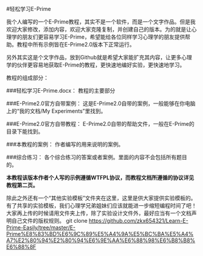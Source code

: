 #轻松学习E-Prime

我个人编写的一个E-Prime教程，其实不是一个软件，而是一个文字作品。但是我欢迎大家修改，添加内容，欢迎大家克隆复制，并创建自己的版本。为的就是让心理学的朋友们更容易学习E-Prime，希望能给各位同样学习心理学的朋友提供帮助。教程中所有示例皆在E-Prime2.0版本下正常运行。

另外其实这是个文字作品，放到Github就是希望大家能扩充其内容，让更多心理学的伙伴更容易地获取E-Prime的教程，更快速地编好实验，更快速地学习。

教程的组成部分：

###轻松学习E-Prime.docx：
教程的主要部分

###E-Prime2.0官方自带案例：
这是E-Prime2.0自带的案例，一般能够在你电脑上的“我的文档/My Experiments”里找到。

###E-Prime2.0官方自带教程：
E-Prime2.0自带的帮助文件，一般在E-Prime的目录下能找到。

###本教程的案例：
作者编写的用来说明的案例。

###综合练习：
各个综合练习的答案或者案例。里面的内容不会包括所有题目的。


**本教程该版本作者个人写的示例遵循WTFPL协议，而教程文档所遵循的协议详见教程第二页。**

除此之外还有一个“其他实验模板”文件夹在这里，这里是供大家提供实验模板的。有了共享的实验模板，我们心理学兄弟姐妹们应该就能进一步缩短编程时间了吧！
大家再上传的时候请用文件夹上传，除了实验设计文件外，最好应当有一个文档声明自己文件的版权规则。
git clone https://github.com/zkx654321/Learn-E-Prime-Easily/tree/master/E-Prime%E8%83%BD%E6%9C%89%E5%A4%9A%E5%BC%BA%E5%A4%A7%E2%80%94%E2%80%94%E6%9E%AA%E6%88%98%E6%B8%B8%E6%88%8F
